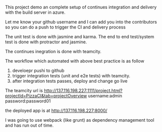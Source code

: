 This  project demo an complete setup of continues integration and delivery with the build server in azure.

Let me know your github username and I can add you into the contributors so you can do a push to trigger the CI and delivery process

The unit test is done with jasmine and karma. The end to end test/system test is done with protractor and jasmine.

The continues inegration is done with teamcity.

The workflow which automated with above best practice is as follow
1. develoepr pushi to github
2. trigger integration tests (unit and e2e tests) with teamcity.
3. after integration tests passes, deploy and change go live

The teamcity url is <a href="http://137.116.198.227:1111/project.html?projectId=PizzaCI&tab=projectOverview">http://137.116.198.227:1111/project.html?projectId=PizzaCI&tab=projectOverview</a>
username:admin
password:password01

the deployed app is at http://137.116.198.227:8000/

I was going to use webpack (like grunt) as dependency management tool and has run out of time.

